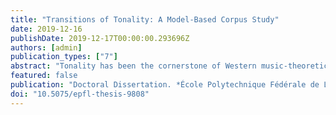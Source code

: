 ```yaml
---
title: "Transitions of Tonality: A Model-Based Corpus Study"
date: 2019-12-16
publishDate: 2019-12-17T00:00:00.293696Z
authors: [admin]
publication_types: ["7"]
abstract: "Tonality has been the cornerstone of Western music-theoretical discourse for centuries. This study addresses the subject, using traditional music analysis, data-driven corpus methods, and computational models, concentrating on historical changes of tonality with a particular focus on the 19th century. The thesis engages three analytical levels of increasing scope - micro, meso, and macro - and is thus located between the poles of the particular and the general. The micro-level presents a detailed analysis of Franz Liszt's Sonetto 47 del Petrarca, S. 161, no. 4 (1858), in order to illustrate compositional innovations testifying to the radical changes in tonality within the 19th century. The analysis exemplifies how these novelties permeate musical compositions in that period, and also expose the benefits and limitations of manual music analysis. The meso-level examines a corpus of harmonic annotations of pieces by Beethoven, Schubert, Chopin, Liszt, Dvořák, Grieg, Tchaikovsky, Debussy, and Medtner, containing over 75,000 chord symbols. It presents a comprehensive model for the analysis of chord symbols in large corpora in order to study chords and the progressions between them. Whilst the individual composers' chord vocabularies vary considerably - paying tribute to idiomatic usages of harmony - it is shown that the overarching similarities of the chord distributions point to similarities in their harmonic language that surpass individual traits and that can be modeled by Zipf's and Heaps's laws. An entropy-based method is presented to systematically study the effect of certain features on chord prediction, revealing that suspensions are the strongest predictors. The study shows that chord progressions are largely asymmetrical and proceed mostly by fifths; however, third-based progressions become increasingly prevalent within the studied period. The macro-level explores a corpus of nearly 3 million notes in more than 2000 pieces created by 75 composers, comprising a historical range of approximately 600 years. The encoding of the data distinguishes enharmonically equivalent notes, hence providing a larger note vocabulary than most previous approaches in empirical music research. A Principal Component Analysis (PCA) shows that the line of fifths can be derived from the co-occurrence as well as the co-evolution of tonal pitch-classes. Moreover, the hierarchical topic model known as Latent Dirichlet Allocation (LDA) is used to discover latent tonal profiles. These largely correspond to distributions on contiguous line-of-fifths segments and moreover demonstrate the elevated roles of fifths as well as major and minor thirds as intervals between the most frequent notes. This motivates to model pieces as distributions on the Tonnetz. To that end, a new model, the Tonal Diffusion Model (TDM), is introduced. The results are obtained by fitting the model to the corpus and exhibit two trends. Over the entire historical period under consideration, notes are primarily distributed along the fifths axis of the Tonnetz. Furthermore, 19th-century composers also explore the major and minor thirds axes of the Tonnetz, extending their compositions in ever farther regions. The diverse methodology in this study provides quantitatively grounded insights from a range of perspectives, bridging the fields of music theory, computational musicology, mathematical modeling, and the digital humanities."
featured: false
publication: "Doctoral Dissertation. *École Polytechnique Fédérale de Lausanne, Switzerland*"
doi: "10.5075/epfl-thesis-9808"
---
```

